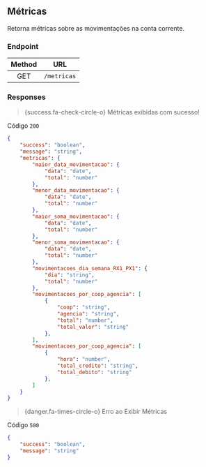 ## Métricas

Retorna métricas sobre as movimentações na conta corrente.


### Endpoint

| Method |   URL    | 
| :----: | :------: |
|  GET  | `/metricas` |         


### Responses

> {success.fa-check-circle-o} Métricas exibidas com sucesso!

Código `200`

```json
{
    "success": "boolean",
    "message": "string",
    "metricas": {
        "maior_data_movimentacao": {
            "data": "date",
            "total": "number"
        },
        "menor_data_movimentacao": {
            "data": "date",
            "total": "number"
        },
        "maior_soma_movimentacao": {
            "data": "date",
            "total": "number"
        },
        "menor_soma_movimentacao": {
            "data": "date",
            "total": "number"
        },
        "movimentacoes_dia_semana_RX1_PX1": {
            "dia": "string",
            "total": "number"
        },
        "movimentacoes_por_coop_agencia": [
            {
                "coop": "string",
                "agencia": "string",
                "total": "number",
                "total_valor": "string"
            },              
        ],
        "movimentacoes_por_coop_agencia": [
            {
                "hora": "number",
                "total_credito": "string",
                "total_debito": "string"
            },
        ]   
    }
}
```

> {danger.fa-times-circle-o} Erro ao Exibir Métricas

Código `500`

```json
{
    "success": "boolean",
    "message": "string"
}
```

